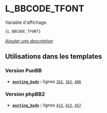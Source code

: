 # L_BBCODE_TFONT


Variable d'affichage.

```html
{L_BBCODE_TFONT}
```

[*Ajouter une description*](https://fa-tvars.appspot.com/var/L_BBCODE_TFONT)

## Utilisations dans les templates

### Version PunBB
* __[`posting_body`](../tpl/var/punbb/posting_body.md#readme) :__ lignes [`362`](../tpl/src/punbb/posting_body.tpl#L362), [`362`](../tpl/src/punbb/posting_body.tpl#L362), [`406`](../tpl/src/punbb/posting_body.tpl#L406)

### Version phpBB2
* __[`posting_body`](../tpl/var/subsilver/posting_body.md#readme) :__ lignes [`413`](../tpl/src/subsilver/posting_body.tpl#L413), [`413`](../tpl/src/subsilver/posting_body.tpl#L413), [`457`](../tpl/src/subsilver/posting_body.tpl#L457)